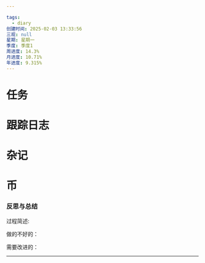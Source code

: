 ```yaml
---

tags:
  - diary
创建时间: 2025-02-03 13:33:56
三观: null
星期: 星期一
季度: 季度1
周进度: 14.3%
月进度: 10.71%
年进度: 9.315%
---
```


# 任务



# 跟踪日志


# 杂记

# 币

### 反思与总结

过程简述: 

做的不好的：

需要改进的：

---

